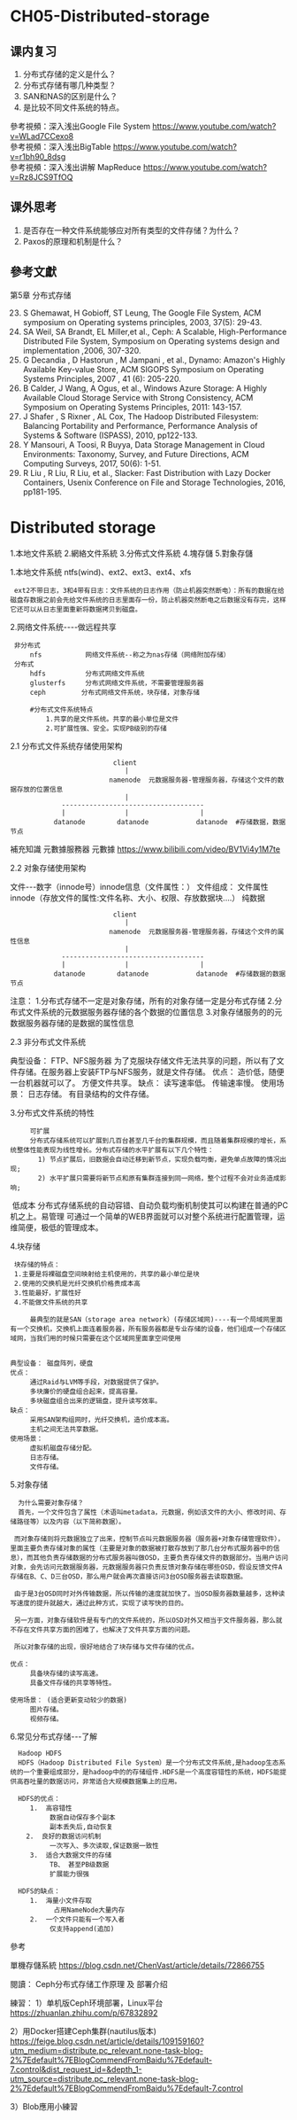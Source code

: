 # CH05-Distributed-storage

## 课内复习
1.	分布式存储的定义是什么？
2.	分布式存储有哪几种类型？
3.	SAN和NAS的区别是什么？
4.	是比较不同文件系统的特点。

參考視頻：深入浅出Google File System    https://www.youtube.com/watch?v=WLad7CCexo8  
參考視頻：深入浅出BigTable              https://www.youtube.com/watch?v=r1bh90_8dsg  
參考視頻：深入浅出讲解 MapReduce        https://www.youtube.com/watch?v=Rz8JCS9TfOQ

## 课外思考
1.	是否存在一种文件系统能够应对所有类型的文件存储？为什么？
2.	Paxos的原理和机制是什么？

## 參考文獻
第5章 分布式存储

23.	S Ghemawat, H Gobioff, ST Leung, The Google File System,  ACM symposium on Operating systems principles, 2003, 37(5): 29-43.
24.	SA Weil, SA Brandt, EL Miller,et al., Ceph: A Scalable, High-Performance Distributed File System, Symposium on Operating systems design and implementation ,2006, 307-320.
25.	G Decandia , D Hastorun , M Jampani , et al., Dynamo: Amazon's Highly Available Key-value Store, ACM SIGOPS Symposium on Operating Systems Principles, 2007 , 41 (6): 205-220.
26.	B Calder, J Wang, A Ogus, et al., Windows Azure Storage: A Highly Available Cloud Storage Service with Strong Consistency, ACM Symposium on Operating Systems Principles, 2011: 143-157.
27.	J Shafer , S Rixner , AL Cox, The Hadoop Distributed Filesystem: Balancing Portability and Performance, Performance Analysis of Systems & Software (ISPASS), 2010, pp122-133.
28.	Y Mansouri, A Toosi, R Buyya, Data Storage Management in Cloud Environments: Taxonomy, Survey, and Future Directions, ACM Computing Surveys, 2017, 50(6): 1-51.
29.	R Liu , R Liu, R Liu, et al., Slacker: Fast Distribution with Lazy Docker Containers, Usenix Conference on File and Storage Technologies, 2016, pp181-195.


# Distributed storage

1.本地文件系統
2.網絡文件系統
3.分佈式文件系統
4.塊存儲
5.對象存儲


1.本地文件系统
     ntfs(wind)、ext2、ext3、ext4、xfs
     
     ext2不带日志，3和4带有日志：文件系统的日志作用（防止机器突然断电）：所有的数据在给磁盘存数据之前会先给文件系统的日志里面存一份，防止机器突然断电之后数据没有存完，这样它还可以从日志里面重新将数据拷贝到磁盘。
             
 2.网络文件系统----做远程共享    
     
     非分布式
         nfs           网络文件系统--称之为nas存储（网络附加存储）
     分布式
         hdfs          分布式网络文件系统
         glusterfs     分布式网络文件系统，不需要管理服务器
         ceph         分布式网络文件系统，块存储，对象存储
         
         #分布式文件系统特点
             1.共享的是文件系统。共享的最小单位是文件
             2.可扩展性强、安全。实现PB级别的存储
 
 2.1 分布式文件系统存储使用架构
 
                              client
                                 |
                             namenode  元数据服务器-管理服务器，存储这个文件的数据存放的位置信息    
                                 |
                 ------------------------------------
                 |               |                  |
               datanode        datanode            datanode  #存储数据，数据节点
  

補充知識
元數據服務器 元數據
https://www.bilibili.com/video/BV1Vi4y1M7te

2.2 对象存储使用架构

 文件---数字（innode号）innode信息（文件属性：）
 文件组成：
         文件属性   innode（存放文件的属性:文件名称、大小、权限、存放数据块....）
         纯数据
 
                              client
                                 |
                             namenode  元数据服务器-管理服务器，存储这个文件的属性信息    
                                 |
                 ------------------------------------
                 |               |                  |
               datanode        datanode            datanode  #存储数据的数据节点
         
注意：
         1.分布式存储不一定是对象存储，所有的对象存储一定是分布式存储
         2.分布式文件系统的元数据服务器存储的各个数据的位置信息
         3.对象存储服务的的元数据服务器存储的是数据的属性信息

     
2.3 非分布式文件系统

 典型设备： FTP、NFS服务器
 为了克服块存储文件无法共享的问题，所以有了文件存储。在服务器上安装FTP与NFS服务，就是文件存储。
 优点：
             造价低，随便一台机器就可以了。
             方便文件共享。
 缺点：
             读写速率低。
             传输速率慢。
 使用场景：
             日志存储。
             有目录结构的文件存储。
     
 
 3.分布式文件系统的特性
 
         可扩展
         分布式存储系统可以扩展到几百台甚至几千台的集群规模，而且随着集群规模的增长，系统整体性能表现为线性增长。分布式存储的水平扩展有以下几个特性：
           1) 节点扩展后，旧数据会自动迁移到新节点，实现负载均衡，避免单点故障的情况出现;
           2) 水平扩展只需要将新节点和原有集群连接到同一网络，整个过程不会对业务造成影响;
 ​
         低成本
         分布式存储系统的自动容错、自动负载均衡机制使其可以构建在普通的PC机之上。
 ​
         易管理
         可通过一个简单的WEB界面就可以对整个系统进行配置管理，运维简便，极低的管理成本。
 
 4.块存储
 
     块存储的特点：
     1.主要是将裸磁盘空间映射给主机使用的，共享的最小单位是块
     2.使用的交换机是光纤交换机价格贵成本高
     3.性能最好，扩展性好
     4.不能做文件系统的共享

         最典型的就是SAN（storage area network）(存储区域网)----有一个局域网里面有一个交换机，交换机上面连着服务器，所有服务器都是专业存储的设备，他们组成一个存储区域网，当我们用的时候只需要在这个区域网里面拿空间使用
         
 
    典型设备： 磁盘阵列，硬盘
    优点：
         通过Raid与LVM等手段，对数据提供了保护。
         多块廉价的硬盘组合起来，提高容量。
         多块磁盘组合出来的逻辑盘，提升读写效率。
    缺点：
         采用SAN架构组网时，光纤交换机，造价成本高。
         主机之间无法共享数据。
    使用场景：
         虚拟机磁盘存储分配。
         日志存储。
         文件存储。
 
 5.对象存储
                    
      为什么需要对象存储？
      首先，一个文件包含了属性（术语叫metadata，元数据，例如该文件的大小、修改时间、存储路径等）以及内容（以下简称数据）。
 
     而对象存储则将元数据独立了出来，控制节点叫元数据服务器（服务器+对象存储管理软件），里面主要负责存储对象的属性（主要是对象的数据被打散存放到了那几台分布式服务器中的信息），而其他负责存储数据的分布式服务器叫做OSD，主要负责存储文件的数据部分。当用户访问对象，会先访问元数据服务器，元数据服务器只负责反馈对象存储在哪些OSD，假设反馈文件A存储在B、C、D三台OSD，那么用户就会再次直接访问3台OSD服务器去读取数据。
 
     由于是3台OSD同时对外传输数据，所以传输的速度就加快了。当OSD服务器数量越多，这种读写速度的提升就越大，通过此种方式，实现了读写快的目的。
 
     另一方面，对象存储软件是有专门的文件系统的，所以OSD对外又相当于文件服务器，那么就不存在文件共享方面的困难了，也解决了文件共享方面的问题。
 
     所以对象存储的出现，很好地结合了块存储与文件存储的优点。
 
    优点：
         具备块存储的读写高速。
         具备文件存储的共享等特性。
 
    使用场景： (适合更新变动较少的数据)
         图片存储。
         视频存储。                 

6.常见分布式存储---了解

      Hadoop HDFS
      HDFS（Hadoop Distributed File System）是一个分布式文件系统,是hadoop生态系统的一个重要组成部分，是hadoop中的的存储组件.HDFS是一个高度容错性的系统，HDFS能提供高吞吐量的数据访问，非常适合大规模数据集上的应用。

      HDFS的优点：
         1.  高容错性 
              数据自动保存多个副本
              副本丢失后,自动恢复
        2.  良好的数据访问机制 
              一次写入、多次读取,保证数据一致性
         3.  适合大数据文件的存储
              TB、 甚至PB级数据 
              扩展能力很强
 
      HDFS的缺点：
         1.  海量小文件存取
               占用NameNode大量内存
         2.  一个文件只能有一个写入者 
              仅支持append(追加)


參考 

單機存儲系統 https://blog.csdn.net/ChenVast/article/details/72866755

閱讀：
Ceph分布式存储工作原理 及 部署介绍


練習：
1）单机版Ceph环境部署，Linux平台 https://zhuanlan.zhihu.com/p/67832892

2）用Docker搭建Ceph集群(nautilus版本) https://feige.blog.csdn.net/article/details/109159160?utm_medium=distribute.pc_relevant.none-task-blog-2%7Edefault%7EBlogCommendFromBaidu%7Edefault-7.control&dist_request_id=&depth_1-utm_source=distribute.pc_relevant.none-task-blog-2%7Edefault%7EBlogCommendFromBaidu%7Edefault-7.control

3）Blob應用小練習


